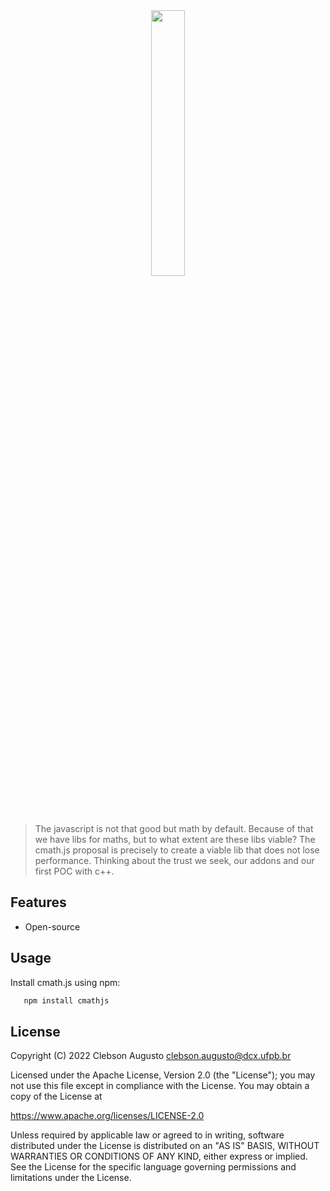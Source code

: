 <div align="center">
    <img width="33%" src="https://user-images.githubusercontent.com/43012757/193477207-199eb9d5-78a5-436a-b768-d5a5aa4b24f4.png">
</div>


>The javascript is not that good but math by default. Because of that we have libs for maths, but to what extent are these libs viable? The cmath.js proposal is precisely to create a viable lib that does not lose performance. Thinking about the trust we seek, our addons and our first POC with c++.

## Features
* Open-source

## Usage
Install cmath.js using npm:
```bash
   npm install cmathjs
```
## License
Copyright (C) 2022 Clebson Augusto clebson.augusto@dcx.ufpb.br

Licensed under the Apache License, Version 2.0 (the "License"); you may not use this file except in compliance with the License. You may obtain a copy of the License at

https://www.apache.org/licenses/LICENSE-2.0

Unless required by applicable law or agreed to in writing, software distributed under the License is distributed on an "AS IS" BASIS, WITHOUT WARRANTIES OR CONDITIONS OF ANY KIND, either express or implied. See the License for the specific language governing permissions and limitations under the License.
